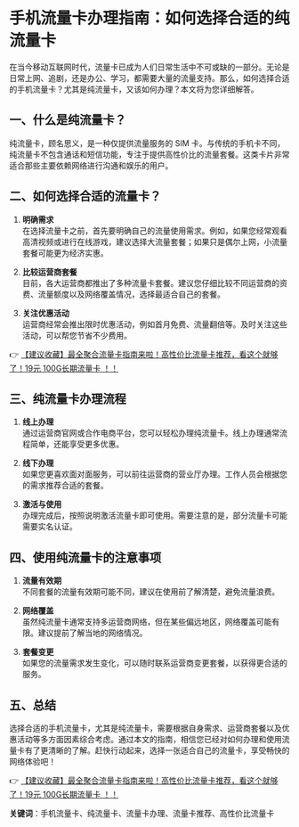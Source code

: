 # 手机流量卡办理指南：如何选择合适的纯流量卡

在当今移动互联网时代，流量卡已成为人们日常生活中不可或缺的一部分。无论是日常上网、追剧，还是办公、学习，都需要大量的流量支持。那么，如何选择合适的手机流量卡？尤其是纯流量卡，又该如何办理？本文将为您详细解答。

## 一、什么是纯流量卡？

纯流量卡，顾名思义，是一种仅提供流量服务的 SIM 卡。与传统的手机卡不同，纯流量卡不包含通话和短信功能，专注于提供高性价比的流量套餐。这类卡片非常适合那些主要依赖网络进行沟通和娱乐的用户。

## 二、如何选择合适的流量卡？

1. **明确需求**  
   在选择流量卡之前，首先要明确自己的流量使用需求。例如，如果您经常观看高清视频或进行在线游戏，建议选择大流量套餐；如果只是偶尔上网，小流量套餐可能更为经济实惠。

2. **比较运营商套餐**  
   目前，各大运营商都推出了多种流量卡套餐。建议您仔细比较不同运营商的资费、流量额度以及网络覆盖情况，选择最适合自己的套餐。

3. **关注优惠活动**  
   运营商经常会推出限时优惠活动，例如首月免费、流量翻倍等。及时关注这些活动，可以帮您节省不少费用。

👉 [【建议收藏】最全聚合流量卡指南来啦！高性价比流量卡推荐，看这个就够了！19元 100G长期流量卡 ！！](https://bit.ly/Liuliangka)

## 三、纯流量卡办理流程

1. **线上办理**  
   通过运营商官网或合作电商平台，您可以轻松办理纯流量卡。线上办理通常流程简单，还能享受更多优惠。

2. **线下办理**  
   如果您更喜欢面对面服务，可以前往运营商的营业厅办理。工作人员会根据您的需求推荐合适的套餐。

3. **激活与使用**  
   办理完成后，按照说明激活流量卡即可使用。需要注意的是，部分流量卡可能需要实名认证。

## 四、使用纯流量卡的注意事项

1. **流量有效期**  
   不同套餐的流量有效期可能不同，建议在使用前了解清楚，避免流量浪费。

2. **网络覆盖**  
   虽然纯流量卡通常支持多运营商网络，但在某些偏远地区，网络覆盖可能有限。建议提前了解当地的网络情况。

3. **套餐变更**  
   如果您的流量需求发生变化，可以随时联系运营商变更套餐，以获得更合适的服务。

## 五、总结

选择合适的手机流量卡，尤其是纯流量卡，需要根据自身需求、运营商套餐以及优惠活动等多方面因素综合考虑。通过本文的指南，相信您已经对如何办理和使用流量卡有了更清晰的了解。赶快行动起来，选择一张适合自己的流量卡，享受畅快的网络体验吧！

👉 [【建议收藏】最全聚合流量卡指南来啦！高性价比流量卡推荐，看这个就够了！19元 100G长期流量卡 ！！](https://bit.ly/Liuliangka)

**关键词**：手机流量卡、纯流量卡、流量卡办理、流量卡推荐、高性价比流量卡